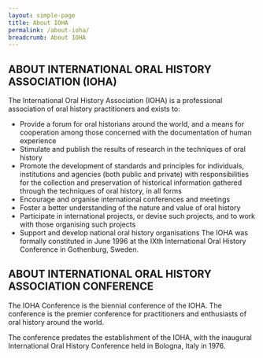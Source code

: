 ```yaml
---
layout: simple-page
title: About IOHA
permalink: /about-ioha/
breadcrumb: About IOHA
---
```


## ABOUT INTERNATIONAL ORAL HISTORY ASSOCIATION (IOHA)

The International Oral History Association (IOHA) is a professional association of oral history practitioners and exists to:
* Provide a forum for oral historians around the world, and a means for cooperation among those concerned with the documentation of human experience
* Stimulate and publish the results of research in the techniques of oral history
* Promote the development of standards and principles for individuals, institutions and agencies (both public and private) with responsibilities for the collection and preservation of historical information gathered through the techniques of oral history, in all forms
* Encourage and organise international conferences and meetings
* Foster a better understanding of the nature and value of oral history
* Participate in international projects, or devise such projects, and to work with those organising such projects
* Support and develop national oral history organisations
The IOHA was formally constituted in June 1996 at the IXth International Oral History Conference in Gothenburg, Sweden.

## ABOUT INTERNATIONAL ORAL HISTORY ASSOCIATION CONFERENCE

The IOHA Conference is the biennial conference of the IOHA. The conference is the premier conference for practitioners and enthusiasts of oral history around the world.

The conference predates the establishment of the IOHA, with the inaugural International Oral History Conference held in Bologna, Italy in 1976.
